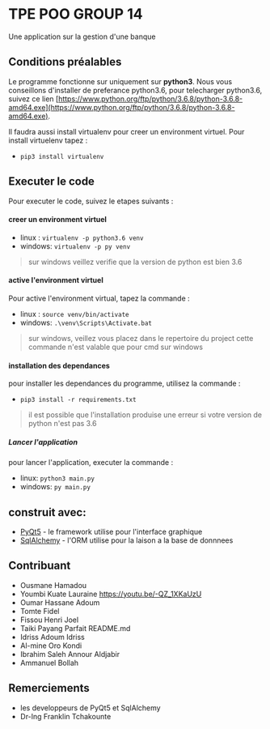 # TPE POO GROUP 14
Une application sur la gestion d'une banque

## Conditions préalables

Le programme fonctionne sur uniquement sur **python3**. Nous vous conseillons d'installer de preferance python3.6, pour telecharger python3.6, suivez ce lien [https://www.python.org/ftp/python/3.6.8/python-3.6.8-amd64.exe](https://www.python.org/ftp/python/3.6.8/python-3.6.8-amd64.exe).

Il faudra aussi install virtualenv pour creer un environment virtuel.
Pour install virtuelenv tapez :
- `pip3 install virtualenv`

## Executer le code
Pour executer le code, suivez le etapes suivants :

#### creer un environment virtuel
- linux : `virtualenv -p python3.6 venv`
- windows: `virtualenv -p py venv`
> sur windows veillez verifie que la version de python est bien 3.6

#### active l'environment virtuel
Pour active l'environment virtual, tapez la commande :
- linux : `source venv/bin/activate`
- windows: `.\venv\Scripts\Activate.bat`
> sur windows, veillez vous placez dans le repertoire du project
> cette commande n'est valable que pour cmd sur windows

#### installation des dependances
pour installer les dependances du programme, utilisez la commande :
- `pip3 install -r requirements.txt`
> il est possible que l'installation produise une erreur si votre version de python n'est pas 3.6

##### Lancer l'application
pour lancer l'application, executer la commande : 
- linux: `python3 main.py`
- windows: `py main.py`

## construit avec: 
- [PyQt5](https://www.riverbankcomputing.com/software/pyqt/) - le framework utilise pour l'interface graphique
- [SqlAlchemy](https://www.sqlalchemy.org/) - l'ORM utilise pour la laison a la base de donnnees

## Contribuant

- Ousmane Hamadou
- Youmbi Kuate Lauraine   https://youtu.be/-QZ_1XKaUzU   
- Oumar Hassane Adoum
- Tomte Fidel
- Fissou Henri Joel
- Taiki Payang Parfait  README.md 
- Idriss Adoum Idriss
- Al-mine Oro Kondi
- Ibrahim Saleh Annour Aldjabir
- Ammanuel Bollah

## Remerciements
- les developpeurs de PyQt5 et SqlAlchemy
- Dr-Ing Franklin Tchakounte
